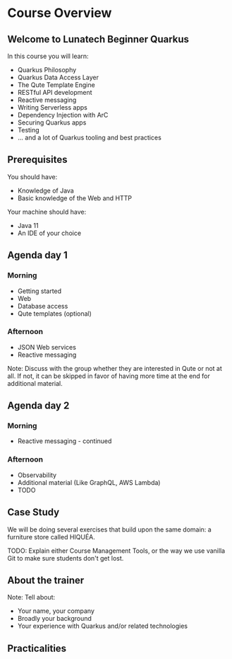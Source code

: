 # Course Overview


## Welcome to Lunatech Beginner Quarkus

In this course you will learn:

 * Quarkus Philosophy
 * Quarkus Data Access Layer
 * The Qute Template Engine
 * RESTful API development
 * Reactive messaging
 * Writing Serverless apps
 * Dependency Injection with ArC
 * Securing Quarkus apps  
 * Testing  
 * ... and a lot of Quarkus tooling and best practices


## Prerequisites

You should have:

* Knowledge of Java 
* Basic knowledge of the Web and HTTP

Your machine should have:

* Java 11
* An IDE of your choice


## Agenda day 1

### Morning

* Getting started
* Web
* Database access
* Qute templates (optional)

### Afternoon

* JSON Web services
* Reactive messaging

Note:
Discuss with the group whether they are interested in Qute or not at all. If not, it can be skipped in favor of having more time at the end for additional material.


## Agenda day 2

### Morning

* Reactive messaging - continued

### Afternoon

* Observability
* Additional material (Like GraphQL, AWS Lambda)
* TODO


## Case Study

We will be doing several exercises that build upon the same domain: a furniture store called HIQUÉA. 

TODO: Explain either Course Management Tools, or the way we use vanilla Git to make sure students don't get lost. 



## About the trainer

Note: 
Tell about:
* Your name, your company
* Broadly your background
* Your experience with Quarkus and/or related technologies

## Practicalities


